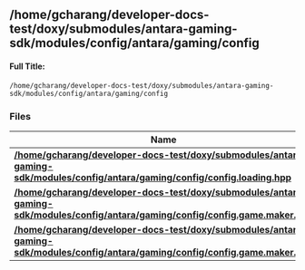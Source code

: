 

## /home/gcharang/developer-docs-test/doxy/submodules/antara-gaming-sdk/modules/config/antara/gaming/config

#### Full Title:
```
/home/gcharang/developer-docs-test/doxy/submodules/antara-gaming-sdk/modules/config/antara/gaming/config
```






### Files

| Name           |
| -------------- |
| **[/home/gcharang/developer-docs-test/doxy/submodules/antara-gaming-sdk/modules/config/antara/gaming/config/config.loading.hpp](Files/config_8loading_8hpp.md#file-config.loading.hpp)**  |
| **[/home/gcharang/developer-docs-test/doxy/submodules/antara-gaming-sdk/modules/config/antara/gaming/config/config.game.maker.hpp](Files/config_8game_8maker_8hpp.md#file-config.game.maker.hpp)**  |
| **[/home/gcharang/developer-docs-test/doxy/submodules/antara-gaming-sdk/modules/config/antara/gaming/config/config.game.maker.cpp](Files/config_8game_8maker_8cpp.md#file-config.game.maker.cpp)**  |





















